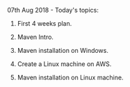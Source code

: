
07th Aug 2018 - Today's topics:

1. First 4 weeks plan.

2. Maven Intro.

3. Maven installation on Windows.

4. Create a Linux machine on AWS.

5. Maven installation on Linux machine.
